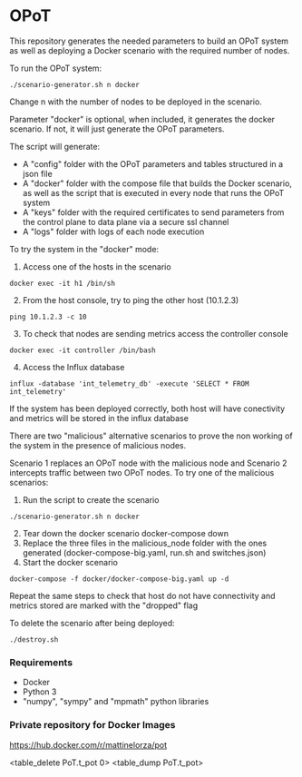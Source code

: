 # OPoT
This repository generates the needed parameters to build an OPoT system as well as deploying a Docker scenario with the required number of nodes.

To run the OPoT system:
```
./scenario-generator.sh n docker
```
Change n with the number of nodes to be deployed in the scenario. 

Parameter "docker" is optional, when included, it generates the docker scenario. If not, it will just generate the OPoT parameters.

The script will generate:
- A "config" folder with the OPoT parameters and tables structured in a json file
- A "docker" folder with the compose file that builds the Docker scenario, as well as the script that is executed in every node that runs the OPoT system
- A "keys" folder with the required certificates to send parameters from the control plane to data plane via a secure ssl channel
- A "logs" folder with logs of each node execution

To try the system in the "docker" mode:
1. Access one of the hosts in the scenario
```
docker exec -it h1 /bin/sh
```
2. From the host console, try to ping the other host (10.1.2.3)
```
ping 10.1.2.3 -c 10
```
3. To check that nodes are sending metrics access the controller console
```
docker exec -it controller /bin/bash
```
4. Access the Influx database
```
influx -database 'int_telemetry_db' -execute 'SELECT * FROM int_telemetry'
```

If the system has been deployed correctly, both host will have conectivity and metrics will be stored in the influx database

There are two "malicious" alternative scenarios to prove the non working of the system in the presence of malicious nodes.

Scenario 1 replaces an OPoT node with the malicious node and Scenario 2 intercepts traffic between two OPoT nodes. To try one of the malicious scenarios:

1. Run the script to create the scenario
```
./scenario-generator.sh n docker
```
2. Tear down the docker scenario
docker-compose down
3. Replace the three files in the malicious_node folder with the ones generated (docker-compose-big.yaml, run.sh and switches.json)
4. Start the docker scenario
```
docker-compose -f docker/docker-compose-big.yaml up -d
```

Repeat the same steps to check that host do not have connectivity and metrics stored are marked with the "dropped" flag

To delete the scenario after being deployed:
```
./destroy.sh
```
### Requirements
- Docker
- Python 3
- "numpy", "sympy" and "mpmath" python libraries


### Private repository for Docker Images
https://hub.docker.com/r/mattinelorza/pot

<table_delete PoT.t_pot 0> 
<table_dump PoT.t_pot>  
